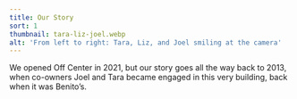```yaml
---
title: Our Story
sort: 1
thumbnail: tara-liz-joel.webp
alt: 'From left to right: Tara, Liz, and Joel smiling at the camera'
---
```


We opened Off Center in 2021, but our story goes all the way back to 2013, when co-owners Joel and Tara became engaged in this very building, back when it was Benito’s.
